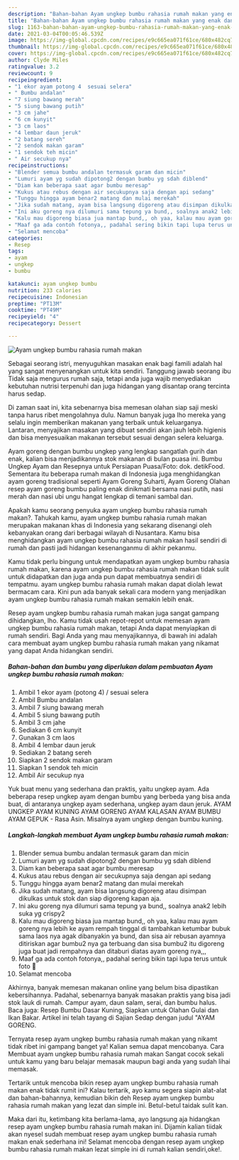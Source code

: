```yaml
---
description: "Bahan-bahan Ayam ungkep bumbu rahasia rumah makan yang enak dan Mudah Dibuat"
title: "Bahan-bahan Ayam ungkep bumbu rahasia rumah makan yang enak dan Mudah Dibuat"
slug: 1163-bahan-bahan-ayam-ungkep-bumbu-rahasia-rumah-makan-yang-enak-dan-mudah-dibuat
date: 2021-03-04T00:05:46.539Z
image: https://img-global.cpcdn.com/recipes/e9c665ea071f61ce/680x482cq70/ayam-ungkep-bumbu-rahasia-rumah-makan-foto-resep-utama.jpg
thumbnail: https://img-global.cpcdn.com/recipes/e9c665ea071f61ce/680x482cq70/ayam-ungkep-bumbu-rahasia-rumah-makan-foto-resep-utama.jpg
cover: https://img-global.cpcdn.com/recipes/e9c665ea071f61ce/680x482cq70/ayam-ungkep-bumbu-rahasia-rumah-makan-foto-resep-utama.jpg
author: Clyde Miles
ratingvalue: 3.2
reviewcount: 9
recipeingredient:
- "1 ekor ayam potong 4  sesuai selera"
- " Bumbu andalan"
- "7 siung bawang merah"
- "5 siung bawang putih"
- "3 cm jahe"
- "6 cm kunyit"
- "3 cm laos"
- "4 lembar daun jeruk"
- "2 batang sereh"
- "2 sendok makan garam"
- "1 sendok teh micin"
- " Air secukup nya"
recipeinstructions:
- "Blender semua bumbu andalan termasuk garam dan micin"
- "Lumuri ayam yg sudah dipotong2 dengan bumbu yg sdah diblend"
- "Diam kan beberapa saat agar bumbu meresap"
- "Kukus atau rebus dengan air secukupnya saja dengan api sedang"
- "Tunggu hingga ayam benar2 matang dan mulai merekah"
- "Jika sudah matang, ayam bisa langsung digoreng atau disimpan dikulkas untuk stok dan siap digoreng kapan aja."
- "Ini aku goreng nya dilumuri sama tepung ya bund,, soalnya anak2 lebih suka yg crispy2"
- "Kalu mau digoreng biasa jua mantap bund,, oh yaa, kalau mau ayam goreng nya lebih ke ayam rempah tinggal di tambahkan ketumbar bubuk sama laos nya agak dibanyakin ya bund, dan sisa air rebusan ayamnya ditiriskan agar bumbu2 nya ga terbuang dan sisa bumbu2 itu digoreng juga buat jadi rempahnya dan ditaburi diatas ayam goreng nya,,,"
- "Maaf ga ada contoh fotonya,, padahal sering bikin tapi lupa terus untuk foto 🙏"
- "Selamat mencoba"
categories:
- Resep
tags:
- ayam
- ungkep
- bumbu

katakunci: ayam ungkep bumbu 
nutrition: 233 calories
recipecuisine: Indonesian
preptime: "PT13M"
cooktime: "PT49M"
recipeyield: "4"
recipecategory: Dessert

---
```



![Ayam ungkep bumbu rahasia rumah makan](https://img-global.cpcdn.com/recipes/e9c665ea071f61ce/680x482cq70/ayam-ungkep-bumbu-rahasia-rumah-makan-foto-resep-utama.jpg)

Sebagai seorang istri, menyuguhkan masakan enak bagi famili adalah hal yang sangat menyenangkan untuk kita sendiri. Tanggung jawab seorang ibu Tidak saja mengurus rumah saja, tetapi anda juga wajib menyediakan kebutuhan nutrisi terpenuhi dan juga hidangan yang disantap orang tercinta harus sedap.

Di zaman  saat ini, kita sebenarnya bisa memesan olahan siap saji meski tanpa harus ribet mengolahnya dulu. Namun banyak juga lho mereka yang selalu ingin memberikan makanan yang terbaik untuk keluarganya. Lantaran, menyajikan masakan yang dibuat sendiri akan jauh lebih higienis dan bisa menyesuaikan makanan tersebut sesuai dengan selera keluarga. 

Ayam goreng dengan bumbu ungkep yang lengkap sangatlah gurih dan enak, kalian bisa menjadikannya stok makanan di bulan puasa ini. Bumbu Ungkep Ayam dan Resepnya untuk Persiapan Puasa/Foto: dok. detikFood. Sementara itu beberapa rumah makan di Indonesia juga menghidangkan ayam goreng tradisional seperti Ayam Goreng Suharti, Ayam Goreng Olahan resep ayam goreng bumbu paling enak dinikmati bersama nasi putih, nasi merah dan nasi ubi ungu hangat lengkap di temani sambal dan.

Apakah kamu seorang penyuka ayam ungkep bumbu rahasia rumah makan?. Tahukah kamu, ayam ungkep bumbu rahasia rumah makan merupakan makanan khas di Indonesia yang sekarang disenangi oleh kebanyakan orang dari berbagai wilayah di Nusantara. Kamu bisa menghidangkan ayam ungkep bumbu rahasia rumah makan hasil sendiri di rumah dan pasti jadi hidangan kesenanganmu di akhir pekanmu.

Kamu tidak perlu bingung untuk mendapatkan ayam ungkep bumbu rahasia rumah makan, karena ayam ungkep bumbu rahasia rumah makan tidak sulit untuk didapatkan dan juga anda pun dapat membuatnya sendiri di tempatmu. ayam ungkep bumbu rahasia rumah makan dapat diolah lewat bermacam cara. Kini pun ada banyak sekali cara modern yang menjadikan ayam ungkep bumbu rahasia rumah makan semakin lebih enak.

Resep ayam ungkep bumbu rahasia rumah makan juga sangat gampang dihidangkan, lho. Kamu tidak usah repot-repot untuk memesan ayam ungkep bumbu rahasia rumah makan, tetapi Anda dapat menyiapkan di rumah sendiri. Bagi Anda yang mau menyajikannya, di bawah ini adalah cara membuat ayam ungkep bumbu rahasia rumah makan yang nikamat yang dapat Anda hidangkan sendiri.

<!--inarticleads1-->

##### Bahan-bahan dan bumbu yang diperlukan dalam pembuatan Ayam ungkep bumbu rahasia rumah makan:

1. Ambil 1 ekor ayam (potong 4) / sesuai selera
1. Ambil  Bumbu andalan
1. Ambil 7 siung bawang merah
1. Ambil 5 siung bawang putih
1. Ambil 3 cm jahe
1. Sediakan 6 cm kunyit
1. Gunakan 3 cm laos
1. Ambil 4 lembar daun jeruk
1. Sediakan 2 batang sereh
1. Siapkan 2 sendok makan garam
1. Siapkan 1 sendok teh micin
1. Ambil  Air secukup nya


Yuk buat menu yang sederhana dan praktis, yaitu ungkep ayam. Ada beberapa resep ungkep ayam dengan bumbu yang berbeda yang bisa anda buat, di antaranya ungkep ayam sederhana, ungkep ayam daun jeruk. AYAM UNGKEP AYAM KUNING AYAM GORENG AYAM KALASAN AYAM BUMBU AYAM GEPUK - Rasa Asin. Misalnya ayam ungkep dengan bumbu kuning. 

<!--inarticleads2-->

##### Langkah-langkah membuat Ayam ungkep bumbu rahasia rumah makan:

1. Blender semua bumbu andalan termasuk garam dan micin
1. Lumuri ayam yg sudah dipotong2 dengan bumbu yg sdah diblend
1. Diam kan beberapa saat agar bumbu meresap
1. Kukus atau rebus dengan air secukupnya saja dengan api sedang
1. Tunggu hingga ayam benar2 matang dan mulai merekah
1. Jika sudah matang, ayam bisa langsung digoreng atau disimpan dikulkas untuk stok dan siap digoreng kapan aja.
1. Ini aku goreng nya dilumuri sama tepung ya bund,, soalnya anak2 lebih suka yg crispy2
1. Kalu mau digoreng biasa jua mantap bund,, oh yaa, kalau mau ayam goreng nya lebih ke ayam rempah tinggal di tambahkan ketumbar bubuk sama laos nya agak dibanyakin ya bund, dan sisa air rebusan ayamnya ditiriskan agar bumbu2 nya ga terbuang dan sisa bumbu2 itu digoreng juga buat jadi rempahnya dan ditaburi diatas ayam goreng nya,,,
1. Maaf ga ada contoh fotonya,, padahal sering bikin tapi lupa terus untuk foto 🙏
1. Selamat mencoba


Akhirnya, banyak memesan makanan online yang belum bisa dipastikan kebersihannya. Padahal, sebenarnya banyak masakan praktis yang bisa jadi stok lauk di rumah. Campur ayam, daun salam, serai, dan bumbu halus. Baca juga: Resep Bumbu Dasar Kuning, Siapkan untuk Olahan Gulai dan Ikan Bakar. Artikel ini telah tayang di Sajian Sedap dengan judul &#34;AYAM GORENG. 

Ternyata resep ayam ungkep bumbu rahasia rumah makan yang nikamt tidak ribet ini gampang banget ya! Kalian semua dapat mencobanya. Cara Membuat ayam ungkep bumbu rahasia rumah makan Sangat cocok sekali untuk kamu yang baru belajar memasak maupun bagi anda yang sudah lihai memasak.

Tertarik untuk mencoba bikin resep ayam ungkep bumbu rahasia rumah makan enak tidak rumit ini? Kalau tertarik, ayo kamu segera siapin alat-alat dan bahan-bahannya, kemudian bikin deh Resep ayam ungkep bumbu rahasia rumah makan yang lezat dan simple ini. Betul-betul taidak sulit kan. 

Maka dari itu, ketimbang kita berlama-lama, ayo langsung aja hidangkan resep ayam ungkep bumbu rahasia rumah makan ini. Dijamin kalian tiidak akan nyesel sudah membuat resep ayam ungkep bumbu rahasia rumah makan enak sederhana ini! Selamat mencoba dengan resep ayam ungkep bumbu rahasia rumah makan lezat simple ini di rumah kalian sendiri,oke!.

